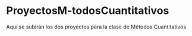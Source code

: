 # ProyectosM-todosCuantitativos
Aquí se subirán los dos proyectos para la clase de Métodos Cuantitativos
